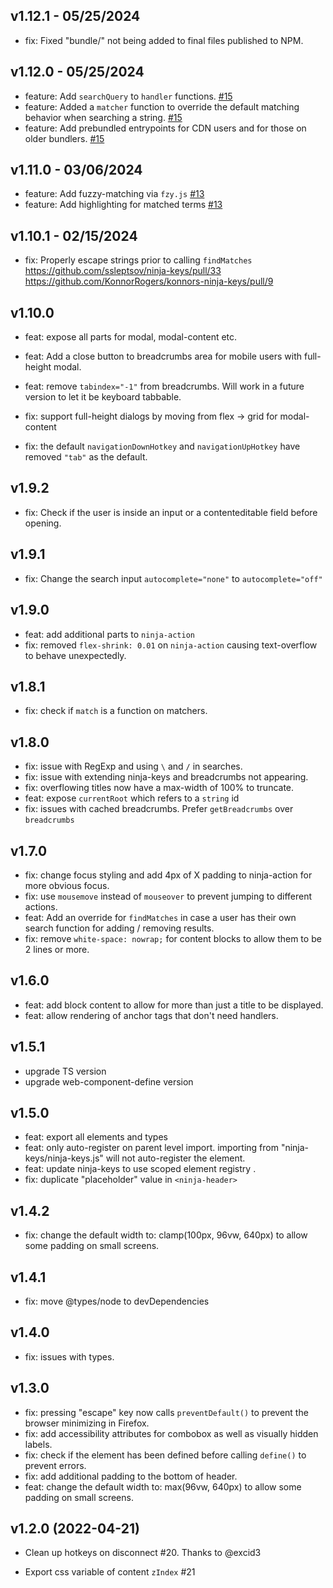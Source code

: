 ## v1.12.1 - 05/25/2024

- fix: Fixed "bundle/" not being added to final files published to NPM.

## v1.12.0 - 05/25/2024

- feature: Add `searchQuery` to `handler` functions. [#15](https://github.com/konnorrogers/ninja-keys/pulls/15)
- feature: Added a `matcher` function to override the default matching behavior when searching a string. [#15](https://github.com/konnorrogers/ninja-keys/pulls/15)
- feature: Add prebundled entrypoints for CDN users and for those on older bundlers. [#15](https://github.com/konnorrogers/ninja-keys/pulls/15)

## v1.11.0 - 03/06/2024

- feature: Add fuzzy-matching via `fzy.js` [#13](https://github.com/konnorrogers/ninja-keys/pulls/13)
- feature: Add highlighting for matched terms [#13](https://github.com/konnorrogers/ninja-keys/pulls/13)

## v1.10.1 - 02/15/2024

- fix: Properly escape strings prior to calling `findMatches` <https://github.com/ssleptsov/ninja-keys/pull/33> <https://github.com/KonnorRogers/konnors-ninja-keys/pull/9>

## v1.10.0

- feat: expose all parts for modal, modal-content etc.
- feat: Add a close button to breadcrumbs area for mobile users with full-height modal.
- feat: remove `tabindex="-1"` from breadcrumbs. Will work in a future version to let it be keyboard tabbable.

- fix: support full-height dialogs by moving from flex -> grid for modal-content
- fix: the default `navigationDownHotkey` and `navigationUpHotkey` have removed `"tab"` as the default.

## v1.9.2

- fix: Check if the user is inside an input or a contenteditable field before opening.

## v1.9.1

- fix: Change the search input `autocomplete="none"` to `autocomplete="off"`

## v1.9.0

- feat: add additional parts to `ninja-action`
- fix: removed `flex-shrink: 0.01` on `ninja-action` causing text-overflow to behave unexpectedly.

## v1.8.1

- fix: check if `match` is a function on matchers.

## v1.8.0

- fix: issue with RegExp and using `\` and `/` in searches.
- fix: issue with extending ninja-keys and breadcrumbs not appearing.
- fix: overflowing titles now have a max-width of 100% to truncate.
- feat: expose `currentRoot` which refers to a `string` id
- fix: issues with cached breadcrumbs. Prefer `getBreadcrumbs` over `breadcrumbs`

## v1.7.0

- fix: change focus styling and add 4px of X padding to ninja-action for more obvious focus.
- fix: use `mousemove` instead of `mouseover` to prevent jumping to different actions.
- feat: Add an override for `findMatches` in case a user has their own search function for adding / removing results.
- fix: remove `white-space: nowrap;` for content blocks to allow them to be 2 lines or more.


## v1.6.0

- feat: add block content to allow for more than just a title to be displayed.
- feat: allow rendering of anchor tags that don't need handlers.

## v1.5.1

- upgrade TS version
- upgrade web-component-define version

## v1.5.0

- feat: export all elements and types
- feat: only auto-register on parent level import. importing from "ninja-keys/ninja-keys.js" will not auto-register the element.
- feat: update ninja-keys to use scoped element registry .
- fix: duplicate "placeholder" value in `<ninja-header>`

## v1.4.2

- fix: change the default width to: clamp(100px, 96vw, 640px) to allow some padding on small screens.

## v1.4.1

- fix: move @types/node to devDependencies

## v1.4.0

- fix: issues with types.

## v1.3.0

- fix: pressing "escape" key now calls `preventDefault()` to prevent the browser minimizing in Firefox.
- fix: add accessibility attributes for combobox as well as visually hidden labels.
- fix: check if the element has been defined before calling `define()` to prevent errors.
- fix: add additional padding to the bottom of header.
- feat: change the default width to: max(96vw, 640px) to allow some padding on small screens.

## v1.2.0 (2022-04-21)

- Clean up hotkeys on disconnect #20. Thanks to @excid3

- Export css variable of content `zIndex` #21
